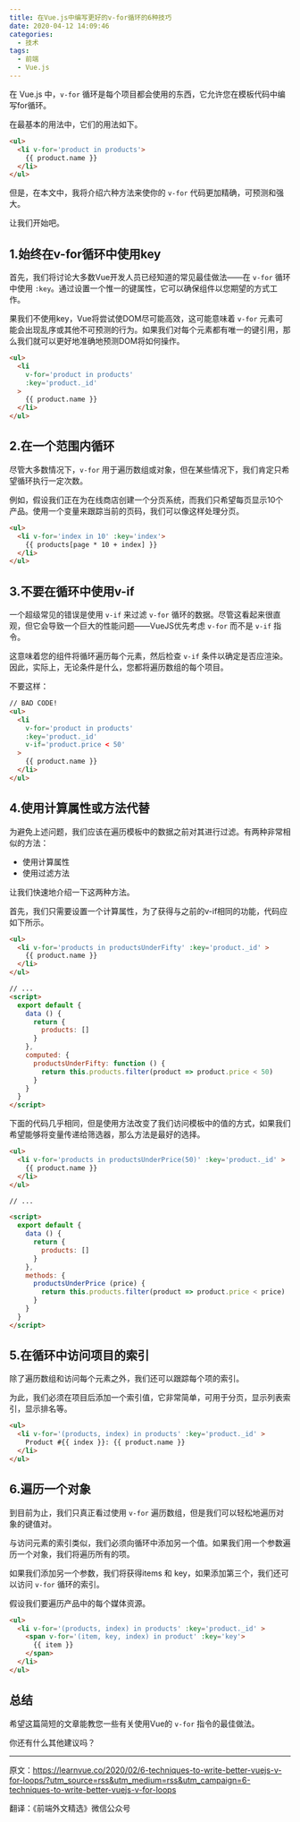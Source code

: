 ```yaml
---
title: 在Vue.js中编写更好的v-for循环的6种技巧
date: 2020-04-12 14:09:46
categories:
  - 技术
tags:
  - 前端
  - Vue.js
---
```


在 Vue.js 中，`v-for` 循环是每个项目都会使用的东西，它允许您在模板代码中编写for循环。
<!-- more -->

在最基本的用法中，它们的用法如下。

```html
<ul>
  <li v-for='product in products'>
    {{ product.name }}
  </li>
</ul>
```

但是，在本文中，我将介绍六种方法来使你的 `v-for` 代码更加精确，可预测和强大。

让我们开始吧。

## 1.始终在v-for循环中使用key

首先，我们将讨论大多数Vue开发人员已经知道的常见最佳做法——在 `v-for` 循环中使用 `:key`。通过设置一个惟一的键属性，它可以确保组件以您期望的方式工作。

果我们不使用key，Vue将尝试使DOM尽可能高效，这可能意味着 `v-for` 元素可能会出现乱序或其他不可预测的行为。如果我们对每个元素都有唯一的键引用，那么我们就可以更好地准确地预测DOM将如何操作。

```html
<ul>
  <li 
    v-for='product in products'
    :key='product._id'  
  >
    {{ product.name }}
  </li>
</ul>
```

## 2.在一个范围内循环

尽管大多数情况下，`v-for` 用于遍历数组或对象，但在某些情况下，我们肯定只希望循环执行一定次数。

例如，假设我们正在为在线商店创建一个分页系统，而我们只希望每页显示10个产品。使用一个变量来跟踪当前的页码，我们可以像这样处理分页。

```html
<ul>
  <li v-for='index in 10' :key='index'>
    {{ products[page * 10 + index] }}
  </li>
</ul>
```

## 3.不要在循环中使用v-if

一个超级常见的错误是使用 `v-if` 来过滤 `v-for` 循环的数据。尽管这看起来很直观，但它会导致一个巨大的性能问题——VueJS优先考虑 `v-for` 而不是 `v-if` 指令。

这意味着您的组件将循环遍历每个元素，然后检查 `v-if` 条件以确定是否应渲染。因此，实际上，无论条件是什么，您都将遍历数组的每个项目。

不要这样：

```html
// BAD CODE!
<ul>
  <li 
    v-for='product in products' 
    :key='product._id' 
    v-if='product.price < 50'
  >
    {{ product.name }}
  </li>
</ul>
```

## 4.使用计算属性或方法代替

为避免上述问题，我们应该在遍历模板中的数据之前对其进行过滤。有两种非常相似的方法：

- 使用计算属性
- 使用过滤方法

让我们快速地介绍一下这两种方法。

首先，我们只需要设置一个计算属性，为了获得与之前的v-if相同的功能，代码应如下所示。

```html
<ul>
  <li v-for='products in productsUnderFifty' :key='product._id' >
    {{ product.name }}
  </li>
</ul>

// ...
<script>
  export default {
    data () {
      return {
        products: []
      }
    },
    computed: {
      productsUnderFifty: function () {
        return this.products.filter(product => product.price < 50)
      }
    }
  }
</script>
```

下面的代码几乎相同，但是使用方法改变了我们访问模板中的值的方式，如果我们希望能够将变量传递给筛选器，那么方法是最好的选择。

```html
<ul>
  <li v-for='products in productsUnderPrice(50)' :key='product._id' >
    {{ product.name }}
  </li>
</ul>

// ...

<script>
  export default {
    data () {
      return {
        products: []
      }
    },
    methods: {
      productsUnderPrice (price) {
        return this.products.filter(product => product.price < price)
      }
    }
  }
</script>
```

## 5.在循环中访问项目的索引

除了遍历数组和访问每个元素之外，我们还可以跟踪每个项的索引。

为此，我们必须在项目后添加一个索引值，它非常简单，可用于分页，显示列表索引，显示排名等。

```html
<ul>
  <li v-for='(products, index) in products' :key='product._id' >
    Product #{{ index }}: {{ product.name }}
  </li>
</ul>
```

## 6.遍历一个对象

到目前为止，我们只真正看过使用 `v-for` 遍历数组，但是我们可以轻松地遍历对象的键值对。

与访问元素的索引类似，我们必须向循环中添加另一个值。如果我们用一个参数遍历一个对象，我们将遍历所有的项。

如果我们添加另一个参数，我们将获得items 和 key，如果添加第三个，我们还可以访问 `v-for` 循环的索引。

假设我们要遍历产品中的每个媒体资源。

```html
<ul>
  <li v-for='(products, index) in products' :key='product._id' >
    <span v-for='(item, key, index) in product' :key='key'>
      {{ item }}
    </span>
  </li>
</ul>
```

## 总结

希望这篇简短的文章能教您一些有关使用Vue的 `v-for` 指令的最佳做法。

你还有什么其他建议吗？

****

原文：https://learnvue.co/2020/02/6-techniques-to-write-better-vuejs-v-for-loops/?utm_source=rss&utm_medium=rss&utm_campaign=6-techniques-to-write-better-vuejs-v-for-loops

翻译：《前端外文精选》微信公众号
